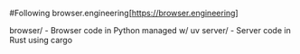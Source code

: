#Following browser.engineering[https://browser.engineering]

browser/ - Browser code in Python managed w/ uv
server/ - Server code in Rust using cargo

